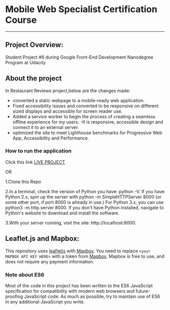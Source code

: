# Mobile Web Specialist Certification Course
---

## Project Overview: 

Student Project #6 during Google Front-End Development Nanodegree Program at Udacity

## About the project

In Restaurant Reviews project,below are the changes made:
- converted a static webpage to a mobile-ready web application. 
- Fixed accessibility issues and converted to be responsive on different sized displays and accessible for screen reader use. 
- Added a service worker to begin the process of creating a seamless offline experience for my users.
-It is responsive, accessible design and connect it to an external server. 
- optimized the site to meet Lighthouse benchmarks for Progressive Web App, Accessibility and Performance.


### How to run the application


   Click this link [LIVE PROJECT](https://subhaduraisamy.github.io/Udacity-restaurant-review-app/)
   
   OR
   
   1.Clone this Repo
   
   2.In a terminal, check the version of Python you have: python -V. If you have Python 2.x, spin up the server with python -m SimpleHTTPServer 8000 (or some other port, if port 8000 is already in use.) For Python 3.x, you can use python3 -m http.server 8000. If you don't have Python installed, navigate to Python's website to download and install the software.
   
3.With your server running, visit the site: http://localhost:8000.
   
## Leaflet.js and Mapbox:

This repository uses [leafletjs](https://leafletjs.com/) with [Mapbox](https://www.mapbox.com/). You need to replace `<your MAPBOX API KEY HERE>` with a token from [Mapbox](https://www.mapbox.com/). Mapbox is free to use, and does not require any payment information.

### Note about ES6

Most of the code in this project has been written to the ES6 JavaScript specification for compatibility with modern web browsers and future-proofing JavaScript code. As much as possible, try to maintain use of ES6 in any additional JavaScript you write.
